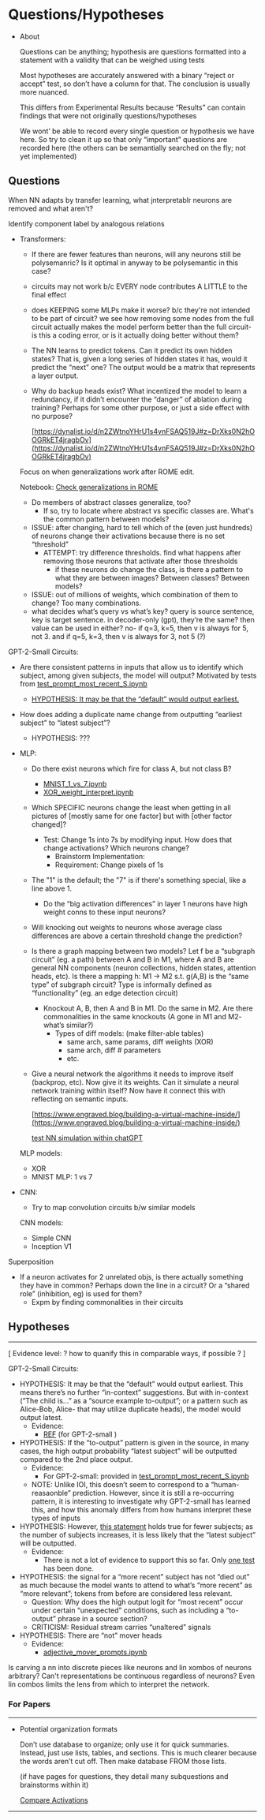 # Questions/Hypotheses

- About
    
    Questions can be anything; hypothesis are questions formatted into a statement with a validity that can be weighed using tests
    
    Most hypotheses are accurately answered with a binary “reject or accept” test, so don’t have a column for that. The conclusion is usually more nuanced.
    
    This differs from Experimental Results because “Results” can contain findings that were not originally questions/hypotheses
    
    We wont’ be able to record every single question or hypothesis we have here. So try to clean it up so that only “important” questions are recorded here (the others can be semantially searched on the fly; not yet implemented)
    

## Questions

When NN adapts by transfer learning, what jnterpretablr neurons are removed and what aren't?

Identify component label by analogous relations

- Transformers:
    - If there are fewer features than neurons, will any neurons still be polysemanric? Is it optimal in anyway to be polysemantic in this case?
    - circuits may not work b/c EVERY node contributes A LITTLE to the final effect
    - does KEEPING some MLPs make it worse? b/c they're not intended to be part of circuit? we see how removing some nodes from the full circuit actually makes the model perform better than the full circuit- is this a coding error, or is it actually doing better without them?
    
    - The NN learns to predict tokens. Can it predict its own hidden states? That is, given a long series of hidden states it has, would it predict the “next” one? The output would be a matrix that represents a layer output.
    - Why do backup heads exist? What incentized the model to learn a redundancy, if it didn’t encounter the “danger” of ablation during training? Perhaps for some other purpose, or just a side effect with no purpose?
        
        [https://dynalist.io/d/n2ZWtnoYHrU1s4vnFSAQ519J#z=DrXks0N2hOOGRkET4jragbOv](https://dynalist.io/d/n2ZWtnoYHrU1s4vnFSAQ519J#z=DrXks0N2hOOGRkET4jragbOv)
        
    
    Focus on when generalizations work after ROME edit. 
    
    Notebook: [Check generalizations in ROME](Code%20Notebooks%20432b45bb746f43eabf4172f69d384f8a/Check%20generalizations%20in%20ROME%200f2a42c9096a4d5693d7f51ebc144f4b.md) 
    
    - Do members of abstract classes generalize, too?
        - If so, try to locate where abstract vs specific classes are. What's the common pattern between models?
    - ISSUE: after changing, hard to tell which of the (even just hundreds) of neurons change their activations because there is no set “threshold”
        - ATTEMPT: try difference thresholds. find what happens after removing those neurons that activate after those thresholds
            - if these neurons do change the class, is there a pattern to what they are between images? Between classes? Between models?
    - ISSUE: out of millions of weights, which combination of them to change? Too many combinations.
    - what decides what’s query vs what’s key? query is source sentence, key is target sentence. in decoder-only (gpt), they’re the same? then value can be used in either? no- if q=3, k=5, then v is always for 5, not 3. and if q=5, k=3, then v is always for 3, not 5 (?)

GPT-2-Small Circuits:

- Are there consistent patterns in inputs that allow us to identify which subject, among given subjects, the model will output? Motivated by tests from [test_prompt_most_recent_S.ipynb](Code%20Notebooks%20432b45bb746f43eabf4172f69d384f8a/test_prompt_most_recent_S%20ipynb%20a51ecffd653d4d6c995692f0920be200.md)
    - [HYPOTHESIS: It may be that the “default” would output earliest.](Questions%20Hypotheses%2087e989748e1942dfa05a7d90433f2e40.md)
- How does adding a duplicate name change from outputting “earliest subject” to “latest subject”?
    - HYPOTHESIS: ???

- MLP:
    - Do there exist neurons which fire for class A, but not class B?
        - [MNIST_1_vs_7.ipynb](Code%20Notebooks%20432b45bb746f43eabf4172f69d384f8a/MNIST_1_vs_7%20ipynb%20cd1482eb130b428681a298e72f020f76.md)
        - [XOR_weight_interpret.ipynb](Code%20Notebooks%20432b45bb746f43eabf4172f69d384f8a/XOR_weight_interpret%20ipynb%20bf8ac65466fe4eb9a255a26ec920bad2.md)
    - Which SPECIFIC neurons change the least when getting in all pictures of [mostly same for one factor] but with [other factor changed]?
        - Test: Change 1s into 7s by modifying input. How does that change activations? Which neurons change?
            - Brainstorm Implementation:
            - Requirement: Change pixels of 1s
    - The "1" is the default; the "7" is if there's something special, like a line above 1.
        - Do the “big activation differences” in layer 1 neurons have high weight conns to these input neurons?
    - Will knocking out weights to neurons whose average class differences are above a certain threshold change the prediction?
    - Is there a graph mapping between two models? Let f be a “subgraph circuit” (eg. a path) between A and B in M1, where A and B are general NN components (neuron collections, hidden states, attention heads, etc). Is there a mapping h: M1 → M2 s.t. g(A,B) is the “same type” of subgraph circuit? Type is informally defined as “functionality” (eg. an edge detection circuit)
        - Knockout A, B, then A and B in M1. Do the same in M2. Are there commonalities in the same knockouts (A gone in M1 and M2- what’s similar?)
            - Types of diff models: (make filter-able tables)
                - same arch, same params, diff weiights (XOR)
                - same arch, diff # parameters
                - etc.
    - Give a neural network the algorithms it needs to improve itself (backprop, etc). Now give it its weights. Can it simulate a neural network training within itself? Now have it connect this with reflecting on semantic inputs.
        
        [https://www.engraved.blog/building-a-virtual-machine-inside/](https://www.engraved.blog/building-a-virtual-machine-inside/)
        
        [test NN simulation within chatGPT](Questions%20Hypotheses%2087e989748e1942dfa05a7d90433f2e40/test%20NN%20simulation%20within%20chatGPT%206251a5ff667440eb9a0121c529373083.md)
        
    
    MLP models:
    
    - XOR
    - MNIST MLP: 1 vs 7

- CNN:
    - Try to map convolution circuits b/w similar models
    
    CNN models:
    
    - Simple CNN
    - Inception V1

Superposition

- If a neuron activates for 2 unrelated objs, is there actually something they have in common? Perhaps down the line in a circuit? Or a “shared role” (inhibition, eg) is used for them?
    - Expm by finding commonalities in their circuits
    

## Hypotheses

---

[ Evidence level: ? how to quanify this in comparable ways, if possible ? ]

GPT-2-Small Circuits:

- HYPOTHESIS: It may be that the “default” would output earliest. This means there’s no further “in-context” suggestions. But with in-context (”The child is…” as a “source example to-output”; or a pattern such as Alice-Bob, Alice- that may utilize duplicate heads), the model would output latest.
    - Evidence:
        - [REF](Code%20Notebooks%20432b45bb746f43eabf4172f69d384f8a/test_prompt_most_recent_S%20ipynb%20a51ecffd653d4d6c995692f0920be200.md) (for GPT-2-small )
- HYPOTHESIS: If the “to-output” pattern is given in the source, in many cases, the high output probability “latest subject” will be outputted compared to the 2nd place output.
    - Evidence:
        - For GPT-2-small: provided in [test_prompt_most_recent_S.ipynb](Code%20Notebooks%20432b45bb746f43eabf4172f69d384f8a/test_prompt_most_recent_S%20ipynb%20a51ecffd653d4d6c995692f0920be200.md)
    - NOTE: Unlike IOI, this doesn’t seem to correspond to a “human-reasaonble” prediction. However, since it is still a re-occurring pattern, it is interesting to investigate why GPT-2-small has learned this, and how this anomaly differs from how humans interpret these types of inputs
- HYPOTHESIS: However, [this statement](Questions%20Hypotheses%2087e989748e1942dfa05a7d90433f2e40.md) holds true for fewer subjects; as the number of subjects increases, it is less likely that the “latest subject” will be outputted.
    - Evidence:
        - There is not a lot of evidence to support this so far. Only [one test](Code%20Notebooks%20432b45bb746f43eabf4172f69d384f8a/test_prompt_most_recent_S%20ipynb%20a51ecffd653d4d6c995692f0920be200.md) has been done.
- HYPOTHESIS: the signal for a “more recent” subject has not “died out” as much because the model wants to attend to what’s “more recent” as “more relevant”; tokens from before are considered less relevant.
    - Question: Why does the high output logit for “most recent” occur under certain “unexpected” conditions, such as including a “to-output” phrase in a source section?
    - CRITICISM: Residual stream carries “unaltered” signals
- HYPOTHESIS: There are “not” mover heads
    - Evidence:
        - [adjective_mover_prompts.ipynb](Code%20Notebooks%20432b45bb746f43eabf4172f69d384f8a/adjective_mover_prompts%20ipynb%20cf8a6d9206fb47588b60c921c090b348.md)

Is carving a nn into discrete pieces like neurons and lin xombos of neurons arbitrary? Can't representations be continuous regardless of neurons? Even lin combos limits the lens from which to interpret the network.

### For Papers

---

- Potential organization formats
    
    Don’t use database to organize; only use it for quick summaries. Instead, just use lists, tables, and sections. This is much clearer because the words aren’t cut off. Then make database FROM those lists.
    
    (if have pages for questions, they detail many subquestions and brainstorms within it)
    
    [Compare Activations](Questions%20Hypotheses%2087e989748e1942dfa05a7d90433f2e40/Compare%20Activations%207d1b36005d97439b9a5a21ce8e75b63f.csv)
    

---